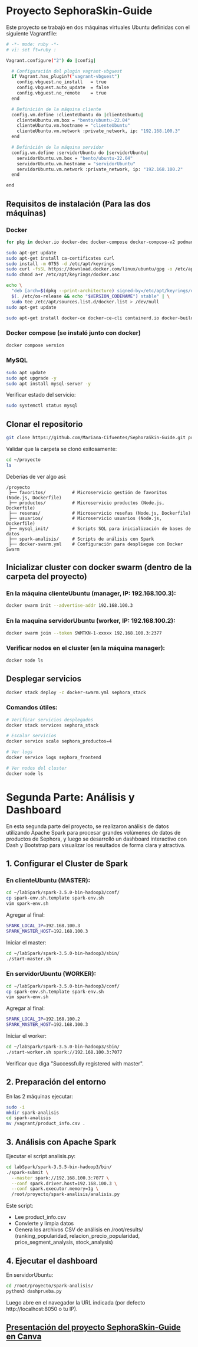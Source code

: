 # Proyecto SephoraSkin-Guide

Este proyecto se trabajó en dos máquinas virtuales Ubuntu definidas con el siguiente Vagrantfile:

```bash
# -*- mode: ruby -*-
# vi: set ft=ruby :

Vagrant.configure("2") do |config|

  # Configuración del plugin vagrant-vbguest
  if Vagrant.has_plugin?("vagrant-vbguest")
    config.vbguest.no_install   = true
    config.vbguest.auto_update  = false
    config.vbguest.no_remote    = true
  end

  # Definición de la máquina cliente
  config.vm.define :clienteUbuntu do |clienteUbuntu|
    clienteUbuntu.vm.box = "bento/ubuntu-22.04"
    clienteUbuntu.vm.hostname = "clienteUbuntu"
    clienteUbuntu.vm.network :private_network, ip: "192.168.100.3"
  end

  # Definición de la máquina servidor
  config.vm.define :servidorUbuntu do |servidorUbuntu|
    servidorUbuntu.vm.box = "bento/ubuntu-22.04"
    servidorUbuntu.vm.hostname = "servidorUbuntu"
    servidorUbuntu.vm.network :private_network, ip: "192.168.100.2"
  end

end
```

## Requisitos de instalación (Para las dos máquinas)

### Docker
```bash
for pkg in docker.io docker-doc docker-compose docker-compose-v2 podman-docker containerd runc; do sudo apt-get remove $pkg; done

sudo apt-get update
sudo apt-get install ca-certificates curl
sudo install -m 0755 -d /etc/apt/keyrings
sudo curl -fsSL https://download.docker.com/linux/ubuntu/gpg -o /etc/apt/keyrings/docker.asc
sudo chmod a+r /etc/apt/keyrings/docker.asc

echo \
  "deb [arch=$(dpkg --print-architecture) signed-by=/etc/apt/keyrings/docker.asc] https://download.docker.com/linux/ubuntu \
  $(. /etc/os-release && echo "$VERSION_CODENAME") stable" | \
  sudo tee /etc/apt/sources.list.d/docker.list > /dev/null
sudo apt-get update

sudo apt-get install docker-ce docker-ce-cli containerd.io docker-buildx-plugin docker-compose-plugin
```

### Docker compose (se instaló junto con docker)
```bash
docker compose version
```

### MySQL
```bash
sudo apt update
sudo apt upgrade -y
sudo apt install mysql-server -y
```

Verificar estado del servicio:
```bash
sudo systemctl status mysql
```

## Clonar el repositorio
```bash
git clone https://github.com/Mariana-Cifuentes/SephoraSkin-Guide.git proyecto
```

Validar que la carpeta se clonó exitosamente:
```bash
cd ~/proyecto
ls 
```

Deberías de ver algo así:
```
/proyecto
 ├── favoritos/          # Microservicio gestión de favoritos (Node.js, Dockerfile)
 ├── productos/          # Microservicio productos (Node.js, Dockerfile)
 ├── resenas/            # Microservicio reseñas (Node.js, Dockerfile)
 ├── usuarios/           # Microservicio usuarios (Node.js, Dockerfile)
 ├── mysql_init/         # Scripts SQL para inicialización de bases de datos
 ├── spark-analisis/     # Scripts de análisis con Spark
 ├── docker-swarm.yml    # Configuración para despliegue con Docker Swarm
```

## Inicializar cluster con docker swarm (dentro de la carpeta del proyecto)

### En la máquina clienteUbuntu (manager, IP: 192.168.100.3):
```bash
docker swarm init --advertise-addr 192.168.100.3
```

### En la maquina servidorUbuntu (worker, IP: 192.168.100.2):
```bash
docker swarm join --token SWMTKN-1-xxxxx 192.168.100.3:2377
```

### Verificar nodos en el cluster (en la máquina manager):
```bash
docker node ls
```

## Desplegar servicios
```bash
docker stack deploy -c docker-swarm.yml sephora_stack
```

### Comandos útiles:
```bash
# Verificar servicios desplegados
docker stack services sephora_stack

# Escalar servicios
docker service scale sephora_productos=4

# Ver logs
docker service logs sephora_frontend

# Ver nodos del cluster
docker node ls
```

# Segunda Parte: Análisis y Dashboard

En esta segunda parte del proyecto, se realizaron análisis de datos utilizando Apache Spark para procesar grandes volúmenes de datos de productos de Sephora, y luego se desarrolló un dashboard interactivo con Dash y Bootstrap para visualizar los resultados de forma clara y atractiva.

## 1. Configurar el Cluster de Spark

### En clienteUbuntu (MASTER):
```bash
cd ~/labSpark/spark-3.5.0-bin-hadoop3/conf/
cp spark-env.sh.template spark-env.sh
vim spark-env.sh
```

Agregar al final:
```bash
SPARK_LOCAL_IP=192.168.100.3
SPARK_MASTER_HOST=192.168.100.3
```

Iniciar el master:
```bash
cd ~/labSpark/spark-3.5.0-bin-hadoop3/sbin/
./start-master.sh
```

### En servidorUbuntu (WORKER):
```bash
cd ~/labSpark/spark-3.5.0-bin-hadoop3/conf/
cp spark-env.sh.template spark-env.sh
vim spark-env.sh
```

Agregar al final:
```bash
SPARK_LOCAL_IP=192.168.100.2
SPARK_MASTER_HOST=192.168.100.3
```

Iniciar el worker:
```bash
cd ~/labSpark/spark-3.5.0-bin-hadoop3/sbin/
./start-worker.sh spark://192.168.100.3:7077
```

Verificar que diga "Successfully registered with master".

## 2. Preparación del entorno
En las 2 máquinas ejecutar:
```bash
sudo -i
mkdir spark-analisis
cd spark-analisis
mv /vagrant/product_info.csv .
```

## 3. Análisis con Apache Spark
Ejecutar el script analisis.py:
```bash
cd labSpark/spark-3.5.5-bin-hadoop3/bin/
./spark-submit \
  --master spark://192.168.100.3:7077 \
  --conf spark.driver.host=192.168.100.3 \
  --conf spark.executor.memory=1g \
  /root/proyecto/spark-analisis/analisis.py
```

Este script:
- Lee product_info.csv
- Convierte y limpia datos
- Genera los archivos CSV de análisis en /root/results/ (ranking_popularidad, relacion_precio_popularidad, price_segment_analysis, stock_analysis)

## 4. Ejecutar el dashboard
En servidorUbuntu:
```bash
cd /root/proyecto/spark-analisis/
python3 dashprueba.py
```

Luego abre en el navegador la URL indicada (por defecto http://localhost:8050 o tu IP).


## [Presentación del proyecto SephoraSkin-Guide en Canva](https://www.canva.com/design/DAGoM7YOgYI/0uiULM3_Au0_29CJItE5aQ/edit?utm_content=DAGoM7YOgYI&utm_campaign=designshare&utm_medium=link2&utm_source=sharebutton)
